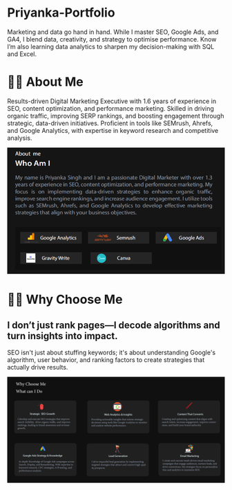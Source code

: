 # Priyanka-Portfolio
Marketing and data go hand in hand. While I master SEO, Google Ads, and GA4, I blend data, creativity, and strategy to optimise performance. Know I’m also learning data analytics to sharpen my decision-making with SQL and Excel.

# 👩‍💻 About Me
Results-driven Digital Marketing Executive with 1.6 years of experience in SEO, content optimization, and performance marketing. Skilled in driving organic traffic, improving SERP rankings, and boosting engagement through strategic, data-driven initiatives. Proficient in tools like SEMrush, Ahrefs, and Google Analytics, with expertise in keyword research and competitive analysis.


![Uploading About me.png…](https://github.com/Priyanka-seo/Priyanka-Portfolio-/blob/main/About%20me.png)


# 🕵️‍♀️ Why Choose Me

## I don’t just rank pages—I decode algorithms and turn insights into impact.
SEO isn't just about stuffing keywords; it's about understanding Google's algorithm, user behavior, and ranking factors to create strategies that actually drive results.


![Uploading Why chose me.png…](https://github.com/Priyanka-seo/Priyanka-Portfolio-/blob/main/Why%20chose%20me.png)

